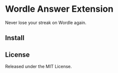 # Wordle Answer Extension

Never lose your streak on Wordle again.

## Install

## License

Released under the MIT License.
